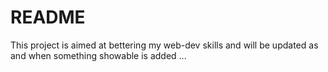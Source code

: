 # README

This project is aimed at bettering my web-dev skills and will be updated as and when something showable is added ...
